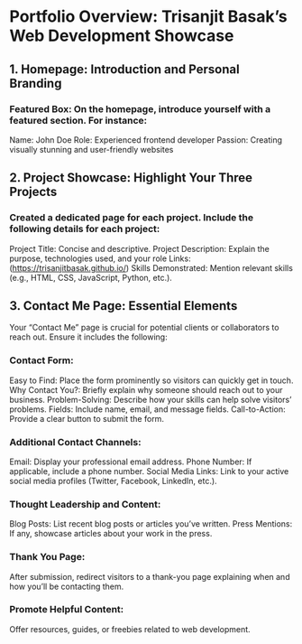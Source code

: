 # Portfolio Overview: Trisanjit Basak’s Web Development Showcase
## 1. Homepage: Introduction and Personal Branding
### Featured Box: On the homepage, introduce yourself with a featured section. For instance:
Name: John Doe
Role: Experienced frontend developer
Passion: Creating visually stunning and user-friendly websites
## 2. Project Showcase: Highlight Your Three Projects
### Created a dedicated page for each project. Include the following details for each project:
Project Title: Concise and descriptive.
Project Description: Explain the purpose, technologies used, and your role
Links: (https://trisanjitbasak.github.io/)
Skills Demonstrated: Mention relevant skills (e.g., HTML, CSS, JavaScript, Python, etc.).
## 3. Contact Me Page: Essential Elements
Your “Contact Me” page is crucial for potential clients or collaborators to reach out. Ensure it includes the following:

### Contact Form:
Easy to Find: Place the form prominently so visitors can quickly get in touch.
Why Contact You?: Briefly explain why someone should reach out to your business.
Problem-Solving: Describe how your skills can help solve visitors’ problems.
Fields: Include name, email, and message fields.
Call-to-Action: Provide a clear button to submit the form.
### Additional Contact Channels:
Email: Display your professional email address.
Phone Number: If applicable, include a phone number.
Social Media Links: Link to your active social media profiles (Twitter, Facebook, LinkedIn, etc.).
### Thought Leadership and Content:
Blog Posts: List recent blog posts or articles you’ve written.
Press Mentions: If any, showcase articles about your work in the press.
### Thank You Page:
After submission, redirect visitors to a thank-you page explaining when and how you’ll be contacting them.
### Promote Helpful Content:
Offer resources, guides, or freebies related to web development.
